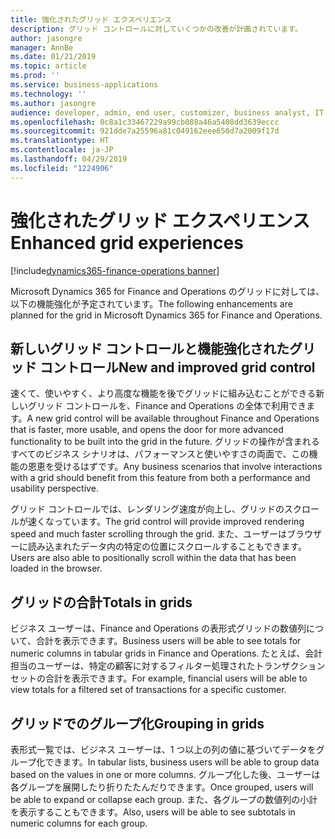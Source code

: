 ```yaml
---
title: 強化されたグリッド エクスペリエンス
description: グリッド コントロールに対していくつかの改善が計画されています。
author: jasongre
manager: AnnBe
ms.date: 01/21/2019
ms.topic: article
ms.prod: ''
ms.service: business-applications
ms.technology: ''
ms.author: jasongre
audience: developer, admin, end user, customizer, business analyst, IT pro
ms.openlocfilehash: 0c8a1c33467229a99cb088a46a5408dd3639eccc
ms.sourcegitcommit: 921dde7a25596a81c049162eee650d7a2009f17d
ms.translationtype: HT
ms.contentlocale: ja-JP
ms.lasthandoff: 04/29/2019
ms.locfileid: "1224906"
---
```

# <a name="enhanced-grid-experiences"></a><span data-ttu-id="8ce37-103">強化されたグリッド エクスペリエンス</span><span class="sxs-lookup"><span data-stu-id="8ce37-103">Enhanced grid experiences</span></span>
[!include[dynamics365-finance-operations banner](../includes/dynamics365-finance-operations.md)]

<span data-ttu-id="8ce37-104">Microsoft Dynamics 365 for Finance and Operations のグリッドに対しては、以下の機能強化が予定されています。</span><span class="sxs-lookup"><span data-stu-id="8ce37-104">The following enhancements are planned for the grid in Microsoft Dynamics 365 for Finance and Operations.</span></span>

## <a name="new-and-improved-grid-control"></a><span data-ttu-id="8ce37-105">新しいグリッド コントロールと機能強化されたグリッド コントロール</span><span class="sxs-lookup"><span data-stu-id="8ce37-105">New and improved grid control</span></span>

<span data-ttu-id="8ce37-106">速くて、使いやすく、より高度な機能を後でグリッドに組み込むことができる新しいグリッド コントロールを、Finance and Operations の全体で利用できます。</span><span class="sxs-lookup"><span data-stu-id="8ce37-106">A new grid control will be available throughout Finance and Operations that is faster, more usable, and opens the door for more advanced functionality to be built into the grid in the future.</span></span> <span data-ttu-id="8ce37-107">グリッドの操作が含まれるすべてのビジネス シナリオは、パフォーマンスと使いやすさの両面で、この機能の恩恵を受けるはずです。</span><span class="sxs-lookup"><span data-stu-id="8ce37-107">Any business scenarios that involve interactions with a grid should benefit from this feature from both a performance and usability perspective.</span></span>

<span data-ttu-id="8ce37-108">グリッド コントロールでは、レンダリング速度が向上し、グリッドのスクロールが速くなっています。</span><span class="sxs-lookup"><span data-stu-id="8ce37-108">The grid control will provide improved rendering speed and much faster scrolling through the grid.</span></span> <span data-ttu-id="8ce37-109">また、ユーザーはブラウザーに読み込まれたデータ内の特定の位置にスクロールすることもできます。</span><span class="sxs-lookup"><span data-stu-id="8ce37-109">Users are also able to positionally scroll within the data that has been loaded in the browser.</span></span>  

## <a name="totals-in-grids"></a><span data-ttu-id="8ce37-110">グリッドの合計</span><span class="sxs-lookup"><span data-stu-id="8ce37-110">Totals in grids</span></span>
<span data-ttu-id="8ce37-111">ビジネス ユーザーは、Finance and Operations の表形式グリッドの数値列について、合計を表示できます。</span><span class="sxs-lookup"><span data-stu-id="8ce37-111">Business users will be able to see totals for numeric columns in tabular grids in Finance and Operations.</span></span> <span data-ttu-id="8ce37-112">たとえば、会計担当のユーザーは、特定の顧客に対するフィルター処理されたトランザクション セットの合計を表示できます。</span><span class="sxs-lookup"><span data-stu-id="8ce37-112">For example, financial users will be able to view totals for a filtered set of transactions for a specific customer.</span></span>

## <a name="grouping-in-grids"></a><span data-ttu-id="8ce37-113">グリッドでのグループ化</span><span class="sxs-lookup"><span data-stu-id="8ce37-113">Grouping in grids</span></span>

<span data-ttu-id="8ce37-114">表形式一覧では、ビジネス ユーザーは、1 つ以上の列の値に基づいてデータをグループ化できます。</span><span class="sxs-lookup"><span data-stu-id="8ce37-114">In tabular lists, business users will be able to group data based on the values in one or more columns.</span></span> <span data-ttu-id="8ce37-115">グループ化した後、ユーザーは各グループを展開したり折りたたんだりできます。</span><span class="sxs-lookup"><span data-stu-id="8ce37-115">Once grouped, users will be able to expand or collapse each group.</span></span> <span data-ttu-id="8ce37-116">また、各グループの数値列の小計を表示することもできます。</span><span class="sxs-lookup"><span data-stu-id="8ce37-116">Also, users will be able to see subtotals in numeric columns for each group.</span></span>  
